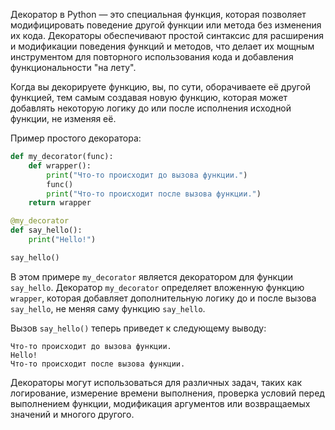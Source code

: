 Декоратор в Python — это специальная функция, которая позволяет модифицировать поведение другой функции или метода без изменения их кода. Декораторы обеспечивают простой синтаксис для расширения и модификации поведения функций и методов, что делает их мощным инструментом для повторного использования кода и добавления функциональности "на лету".

Когда вы декорируете функцию, вы, по сути, оборачиваете её другой функцией, тем самым создавая новую функцию, которая может добавлять некоторую логику до или после исполнения исходной функции, не изменяя её.

Пример простого декоратора:

```python
def my_decorator(func):
    def wrapper():
        print("Что-то происходит до вызова функции.")
        func()
        print("Что-то происходит после вызова функции.")
    return wrapper

@my_decorator
def say_hello():
    print("Hello!")

say_hello()
```

В этом примере `my_decorator` является декоратором для функции `say_hello`. Декоратор `my_decorator` определяет вложенную функцию `wrapper`, которая добавляет дополнительную логику до и после вызова `say_hello`, не меняя саму функцию `say_hello`.

Вызов `say_hello()` теперь приведет к следующему выводу:

```
Что-то происходит до вызова функции.
Hello!
Что-то происходит после вызова функции.
```

Декораторы могут использоваться для различных задач, таких как логирование, измерение времени выполнения, проверка условий перед выполнением функции, модификация аргументов или возвращаемых значений и многого другого.